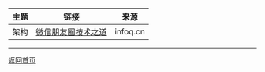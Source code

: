 |主题 | 链接 | 来源 | 
|---|---|---|
|架构| [微信朋友圈技术之道](https://www.infoq.cn/article/three-people-background-team-and-billions-daily-release) | infoq.cn |


----------

[返回首页](http://star_paper.liukaining.com/star_paper/)